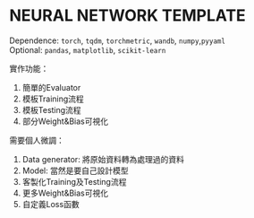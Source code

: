 # NEURAL NETWORK TEMPLATE

Dependence: `torch`, `tqdm`, `torchmetric`, `wandb`, `numpy`,`pyyaml`   
Optional: `pandas`, `matplotlib`, `scikit-learn`

實作功能：
1. 簡單的Evaluator
2. 模板Training流程
3. 模板Testing流程
4. 部分Weight&Bias可視化

需要個人微調：
1. Data generator: 將原始資料轉為處理過的資料
2. Model: 當然是要自己設計模型
3. 客製化Training及Testing流程
4. 更多Weight&Bias可視化
5. 自定義Loss函數
